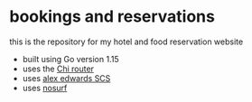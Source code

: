 # bookings and reservations

this is the repository for my hotel and food reservation website

- built using Go version 1.15 
- uses the [Chi router](github.com/go-chi/chi/v5)
- uses [alex edwards SCS](github.com/alexedwards/scs/v2)
- uses [nosurf](github.com/justinas/nosurf) 
